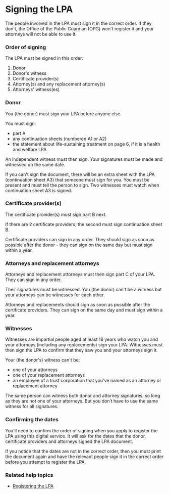 # Signing the LPA

The people involved in the LPA must sign it in the correct order. If they don't, the Office of the Public Guardian (OPG) won't register it and your attorneys will not be able to use it.

### Order of signing

The LPA must be signed in this order:

1. Donor
2. Donor's witness
3. Certificate provider(s)
4. Attorney(s) and any replacement attorney(s)
5. Attorneys' witness(es)

### Donor

You (the donor) must sign your LPA before anyone else.

You must sign:

* part A
* any continuation sheets (numbered A1 or A2)
* the statement about life-sustaining treatment on page 6, if it is a health and welfare LPA

An independent witness must then sign. Your signatures must be made and witnessed on the same date. 

If you can't sign the document, there will be an extra sheet with the LPA (continuation sheet A3) that someone must sign for you. You must be present and must tell the person to sign. Two witnesses must watch when continuation sheet A3 is signed.

### Certificate provider(s)

The certificate provider(s) must sign part B next.

If there are 2 certificate providers, the second must sign continuation sheet B.

Certificate providers can sign in any order. They should sign as soon as possible after the donor - they can sign on the same day but must sign within a year. 

### Attorneys and replacement attorneys

Attorneys and replacement attorneys must then sign part C of your LPA. They can sign in any order.

Their signatures must be witnessed. You (the donor) can't be a witness but your attorneys can be witnesses for each other.

Attorneys and replacements should sign as soon as possible after the certificate providers. They can sign on the same day and must sign within a year.

### Witnesses

Witnesses are impartial people aged at least 18 years who watch you and your attorneys (including any replacements) sign your LPA. Witnesses must then sign the LPA to confirm that they saw you and your attorneys sign it. 

Your (the donor's) witness can't be:

* one of your attorneys
* one of your replacement attorneys
* an employee of a trust corporation that you've named as an attorney or replacement attorney

The same person can witness both donor and attorney signatures, so long as they are not one of your attorneys. But you don’t have to use the same witness for all signatures.

### Confirming the dates
You'll need to confirm the order of signing when you apply to register the LPA using this digital service. It will ask for the dates that the donor, certificate providers and attorneys signed the LPA document.

If you notice that the dates are not in the correct order, then you must print the document again and have the relevant people sign it in the correct order before you attempt to register the LPA.

### Related help topics
* [Registering the LPA](/help/#topic-registering-the-lpa)
